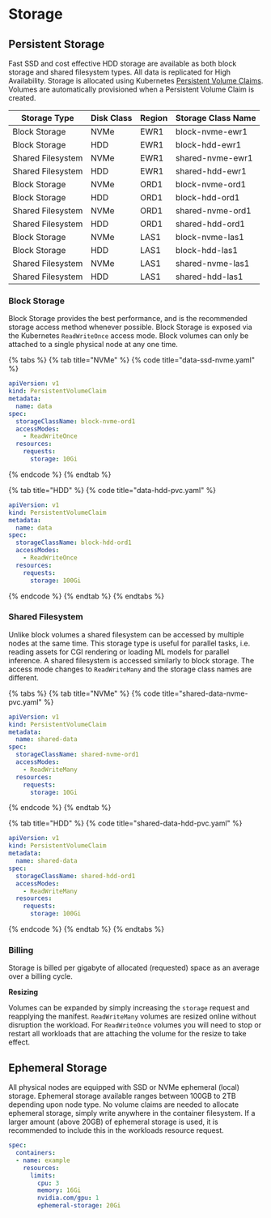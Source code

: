 # Storage

## Persistent Storage

Fast SSD and cost effective HDD storage are available as both block storage and shared filesystem types. All data is replicated for High Availability. Storage is allocated using Kubernetes [Persistent Volume Claims](https://kubernetes.io/docs/concepts/storage/persistent-volumes/#persistentvolumeclaims). Volumes are automatically provisioned when a Persistent Volume Claim is created.

| Storage Type      | Disk Class | Region | Storage Class Name |
| ----------------- | ---------- | ------ | ------------------ |
| Block Storage     | NVMe       | EWR1   | block-nvme-ewr1    |
| Block Storage     | HDD        | EWR1   | block-hdd-ewr1     |
| Shared Filesystem | NVMe       | EWR1   | shared-nvme-ewr1   |
| Shared Filesystem | HDD        | EWR1   | shared-hdd-ewr1    |
| Block Storage     | NVMe       | ORD1   | block-nvme-ord1    |
| Block Storage     | HDD        | ORD1   | block-hdd-ord1     |
| Shared Filesystem | NVMe       | ORD1   | shared-nvme-ord1   |
| Shared Filesystem | HDD        | ORD1   | shared-hdd-ord1    |
| Block Storage     | NVMe       | LAS1   | block-nvme-las1    |
| Block Storage     | HDD        | LAS1   | block-hdd-las1     |
| Shared Filesystem | NVMe       | LAS1   | shared-nvme-las1   |
| Shared Filesystem | HDD        | LAS1   | shared-hdd-las1    |

### Block Storage

Block Storage provides the best performance, and is the recommended storage access method whenever possible. Block Storage is exposed via the Kubernetes `ReadWriteOnce` access mode. Block volumes can only be attached to a single physical node at any one time.

{% tabs %}
{% tab title="NVMe" %}
{% code title="data-ssd-nvme.yaml" %}
```yaml
apiVersion: v1
kind: PersistentVolumeClaim
metadata:
  name: data
spec:
  storageClassName: block-nvme-ord1
  accessModes:
    - ReadWriteOnce
  resources:
    requests:
      storage: 10Gi
```
{% endcode %}
{% endtab %}

{% tab title="HDD" %}
{% code title="data-hdd-pvc.yaml" %}
```yaml
apiVersion: v1
kind: PersistentVolumeClaim
metadata:
  name: data
spec:
  storageClassName: block-hdd-ord1
  accessModes:
    - ReadWriteOnce
  resources:
    requests:
      storage: 100Gi
```
{% endcode %}
{% endtab %}
{% endtabs %}

### Shared Filesystem

Unlike block volumes a shared filesystem can be accessed by multiple nodes at the same time. This storage type is useful for parallel tasks, i.e. reading assets for CGI rendering or loading ML models for parallel inference. A shared filesystem is accessed similarly to block storage. The access mode changes to `ReadWriteMany` and the storage class names are different.

{% tabs %}
{% tab title="NVMe" %}
{% code title="shared-data-nvme-pvc.yaml" %}
```yaml
apiVersion: v1
kind: PersistentVolumeClaim
metadata:
  name: shared-data
spec:
  storageClassName: shared-nvme-ord1
  accessModes:
    - ReadWriteMany
  resources:
    requests:
      storage: 10Gi
```
{% endcode %}
{% endtab %}

{% tab title="HDD" %}
{% code title="shared-data-hdd-pvc.yaml" %}
```yaml
apiVersion: v1
kind: PersistentVolumeClaim
metadata:
  name: shared-data
spec:
  storageClassName: shared-hdd-ord1
  accessModes:
    - ReadWriteMany
  resources:
    requests:
      storage: 100Gi
```
{% endcode %}
{% endtab %}
{% endtabs %}

### Billing

Storage is billed per gigabyte of allocated (requested) space as an average over a billing cycle.

**Resizing**

Volumes can be expanded by simply increasing the `storage` request and reapplying the manifest. `ReadWriteMany` volumes are resized online without disruption the workload. For `ReadWriteOnce` volumes you will need to stop or restart all workloads that are attaching the volume for the resize to take effect.

## Ephemeral Storage

All physical nodes are equipped with SSD or NVMe ephemeral (local) storage. Ephemeral storage available ranges between 100GB to 2TB depending upon node type. No volume claims are needed to allocate ephemeral storage, simply write anywhere in the container filesystem. If a larger amount (above 20GB) of ephemeral storage is used, it is recommended to include this in the workloads resource request.

```yaml
spec:
  containers:
  - name: example
    resources:
      limits:
        cpu: 3
        memory: 16Gi
        nvidia.com/gpu: 1
        ephemeral-storage: 20Gi
```
